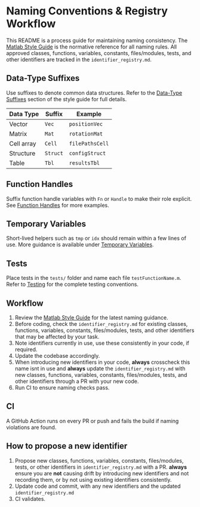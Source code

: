 # Naming Conventions & Registry Workflow


This README is a process guide for maintaining naming consistency. The
[Matlab Style Guide](Matlab_Style_Guide.md) is the normative reference for
all naming rules. All approved classes, functions, variables, constants,
files/modules, tests, and other identifiers are tracked in the
`identifier_registry.md`.


## Data-Type Suffixes

Use suffixes to denote common data structures. Refer to the [Data-Type Suffixes](Matlab_Style_Guide.md#11-data-type-suffixes) section of the style guide for full details.

| Data Type | Suffix | Example |
|-----------|--------|---------|
| Vector | `Vec` | `positionVec` |
| Matrix | `Mat` | `rotationMat` |
| Cell array | `Cell` | `filePathsCell` |
| Structure | `Struct` | `configStruct` |
| Table | `Tbl` | `resultsTbl` |

## Function Handles

Suffix function handle variables with `Fn` or `Handle` to make their role explicit. See [Function Handles](Matlab_Style_Guide.md#14-function-handles) for more examples.

## Temporary Variables

Short-lived helpers such as `tmp` or `idx` should remain within a few lines of use. More guidance is available under [Temporary Variables](Matlab_Style_Guide.md#13-temporary-variables).

## Tests

Place tests in the `tests/` folder and name each file `testFunctionName.m`. Refer to [Testing](Matlab_Style_Guide.md#27-testing) for the complete testing conventions.

## Workflow


1. Review the [Matlab Style Guide](Matlab_Style_Guide.md) for the latest
   naming guidance.
2. Before coding, check the `identifier_registry.md` for existing classes,
   functions, variables, constants, files/modules, tests, and other
   identifiers that may be affected by your task.
3. Note identifiers currently in use, use these consistently in your code, if required.
4. Update the codebase accordingly.
5. When introducing new identifiers in your code, **always** crosscheck this
   name isnt in use and **always** update the `identifier_registry.md` with
   new classes, functions, variables, constants, files/modules, tests, and
   other identifiers through a PR with your new code.
6. Run CI to ensure naming checks pass.


## CI

A GitHub Action runs on every PR or push and fails the build if naming
violations are found.

## How to propose a new identifier


1. Propose new classes, functions, variables, constants, files/modules, tests, or other identifiers in
 `identifier_registry.md` with a PR. **always** ensure you are **not** causing drift by introducing new 
  identifiers and not recording them, or by not using existing identifiers consistently.
2. Update code and commit, with any new identifiers and the updated `identifier_registry.md`  
3. CI validates.

